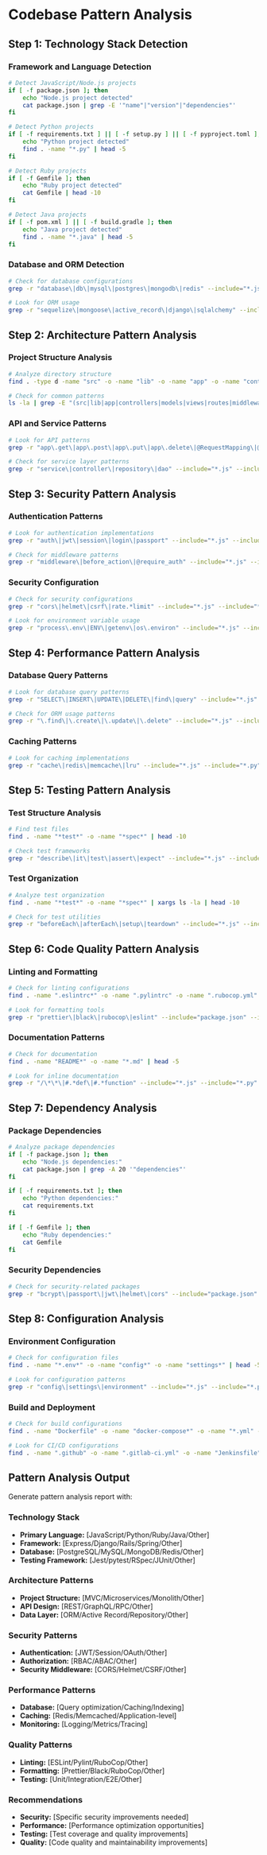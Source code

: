 # Codebase Pattern Analysis

## Step 1: Technology Stack Detection

### Framework and Language Detection
```bash
# Detect JavaScript/Node.js projects
if [ -f package.json ]; then
    echo "Node.js project detected"
    cat package.json | grep -E '"name"|"version"|"dependencies"'
fi

# Detect Python projects
if [ -f requirements.txt ] || [ -f setup.py ] || [ -f pyproject.toml ]; then
    echo "Python project detected"
    find . -name "*.py" | head -5
fi

# Detect Ruby projects
if [ -f Gemfile ]; then
    echo "Ruby project detected"
    cat Gemfile | head -10
fi

# Detect Java projects
if [ -f pom.xml ] || [ -f build.gradle ]; then
    echo "Java project detected"
    find . -name "*.java" | head -5
fi
```

### Database and ORM Detection
```bash
# Check for database configurations
grep -r "database\|db\|mysql\|postgres\|mongodb\|redis" --include="*.js" --include="*.py" --include="*.rb" . | head -10

# Look for ORM usage
grep -r "sequelize\|mongoose\|active_record\|django\|sqlalchemy" --include="*.js" --include="*.py" --include="*.rb" . | head -5
```

## Step 2: Architecture Pattern Analysis

### Project Structure Analysis
```bash
# Analyze directory structure
find . -type d -name "src" -o -name "lib" -o -name "app" -o -name "controllers" -o -name "models" -o -name "views" | head -10

# Check for common patterns
ls -la | grep -E "(src|lib|app|controllers|models|views|routes|middleware)"
```

### API and Service Patterns
```bash
# Look for API patterns
grep -r "app\.get\|app\.post\|app\.put\|app\.delete\|@RequestMapping\|@GetMapping" --include="*.js" --include="*.py" --include="*.rb" --include="*.java" . | head -10

# Check for service layer patterns
grep -r "service\|controller\|repository\|dao" --include="*.js" --include="*.py" --include="*.rb" . | head -10
```

## Step 3: Security Pattern Analysis

### Authentication Patterns
```bash
# Look for authentication implementations
grep -r "auth\|jwt\|session\|login\|passport" --include="*.js" --include="*.py" --include="*.rb" . | head -10

# Check for middleware patterns
grep -r "middleware\|before_action\|@require_auth" --include="*.js" --include="*.py" --include="*.rb" . | head -5
```

### Security Configuration
```bash
# Check for security configurations
grep -r "cors\|helmet\|csrf\|rate.*limit" --include="*.js" --include="*.py" --include="*.rb" . | head -5

# Look for environment variable usage
grep -r "process\.env\|ENV\|getenv\|os\.environ" --include="*.js" --include="*.py" --include="*.rb" . | head -10
```

## Step 4: Performance Pattern Analysis

### Database Query Patterns
```bash
# Look for database query patterns
grep -r "SELECT\|INSERT\|UPDATE\|DELETE\|find\|query" --include="*.js" --include="*.py" --include="*.rb" . | head -10

# Check for ORM usage patterns
grep -r "\.find\|\.create\|\.update\|\.delete" --include="*.js" --include="*.py" --include="*.rb" . | head -10
```

### Caching Patterns
```bash
# Look for caching implementations
grep -r "cache\|redis\|memcache\|lru" --include="*.js" --include="*.py" --include="*.rb" . | head -5
```

## Step 5: Testing Pattern Analysis

### Test Structure Analysis
```bash
# Find test files
find . -name "*test*" -o -name "*spec*" | head -10

# Check test frameworks
grep -r "describe\|it\|test\|assert\|expect" --include="*.js" --include="*.py" --include="*.rb" . | head -5
```

### Test Organization
```bash
# Analyze test organization
find . -name "*test*" -o -name "*spec*" | xargs ls -la | head -10

# Check for test utilities
grep -r "beforeEach\|afterEach\|setup\|teardown" --include="*.js" --include="*.py" --include="*.rb" . | head -5
```

## Step 6: Code Quality Pattern Analysis

### Linting and Formatting
```bash
# Check for linting configurations
find . -name ".eslintrc*" -o -name ".pylintrc" -o -name ".rubocop.yml" -o -name "prettier.config.*"

# Look for formatting tools
grep -r "prettier\|black\|rubocop\|eslint" --include="package.json" --include="requirements.txt" --include="Gemfile" .
```

### Documentation Patterns
```bash
# Check for documentation
find . -name "README*" -o -name "*.md" | head -5

# Look for inline documentation
grep -r "/\*\*\|#.*def\|#.*function" --include="*.js" --include="*.py" --include="*.rb" . | head -5
```

## Step 7: Dependency Analysis

### Package Dependencies
```bash
# Analyze package dependencies
if [ -f package.json ]; then
    echo "Node.js dependencies:"
    cat package.json | grep -A 20 '"dependencies"'
fi

if [ -f requirements.txt ]; then
    echo "Python dependencies:"
    cat requirements.txt
fi

if [ -f Gemfile ]; then
    echo "Ruby dependencies:"
    cat Gemfile
fi
```

### Security Dependencies
```bash
# Check for security-related packages
grep -r "bcrypt\|passport\|jwt\|helmet\|cors" --include="package.json" --include="requirements.txt" --include="Gemfile" .
```

## Step 8: Configuration Analysis

### Environment Configuration
```bash
# Check for configuration files
find . -name "*.env*" -o -name "config*" -o -name "settings*" | head -5

# Look for configuration patterns
grep -r "config\|settings\|environment" --include="*.js" --include="*.py" --include="*.rb" . | head -5
```

### Build and Deployment
```bash
# Check for build configurations
find . -name "Dockerfile" -o -name "docker-compose*" -o -name "*.yml" -o -name "*.yaml" | head -5

# Look for CI/CD configurations
find . -name ".github" -o -name ".gitlab-ci.yml" -o -name "Jenkinsfile" | head -5
```

## Pattern Analysis Output

Generate pattern analysis report with:

### Technology Stack
- **Primary Language:** [JavaScript/Python/Ruby/Java/Other]
- **Framework:** [Express/Django/Rails/Spring/Other]
- **Database:** [PostgreSQL/MySQL/MongoDB/Redis/Other]
- **Testing Framework:** [Jest/pytest/RSpec/JUnit/Other]

### Architecture Patterns
- **Project Structure:** [MVC/Microservices/Monolith/Other]
- **API Design:** [REST/GraphQL/RPC/Other]
- **Data Layer:** [ORM/Active Record/Repository/Other]

### Security Patterns
- **Authentication:** [JWT/Session/OAuth/Other]
- **Authorization:** [RBAC/ABAC/Other]
- **Security Middleware:** [CORS/Helmet/CSRF/Other]

### Performance Patterns
- **Database:** [Query optimization/Caching/Indexing]
- **Caching:** [Redis/Memcached/Application-level]
- **Monitoring:** [Logging/Metrics/Tracing]

### Quality Patterns
- **Linting:** [ESLint/Pylint/RuboCop/Other]
- **Formatting:** [Prettier/Black/RuboCop/Other]
- **Testing:** [Unit/Integration/E2E/Other]

### Recommendations
- **Security:** [Specific security improvements needed]
- **Performance:** [Performance optimization opportunities]
- **Testing:** [Test coverage and quality improvements]
- **Quality:** [Code quality and maintainability improvements]

